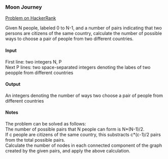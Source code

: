 ### Moon Journey

[Problem on HackerRank](https://www.hackerrank.com/challenges/journey-to-the-moon)

Given N people, labeled 0 to N-1, and a number of pairs indicating that two persons are citizens of the same country, calculate
the number of possible ways to choose a pair of people from two different countries.

#### Input
First line: two integers N, P  
Next P lines: two space-separated integers denoting the labes of two peopple from different countries

#### Output
An integers denoting the number of ways two choose a pair of people from different countries

#### Notes
The problem can be solved as follows:  
The number of possible pairs that N people can form is N*(N-1)/2.  
If c people are citizens of the same country, this substracts c*(c-1)/2 pairs from the total possible pairs.  
Calculate the number of nodes in each connected component of the graph created by the given pairs, and apply the above
calculation.
